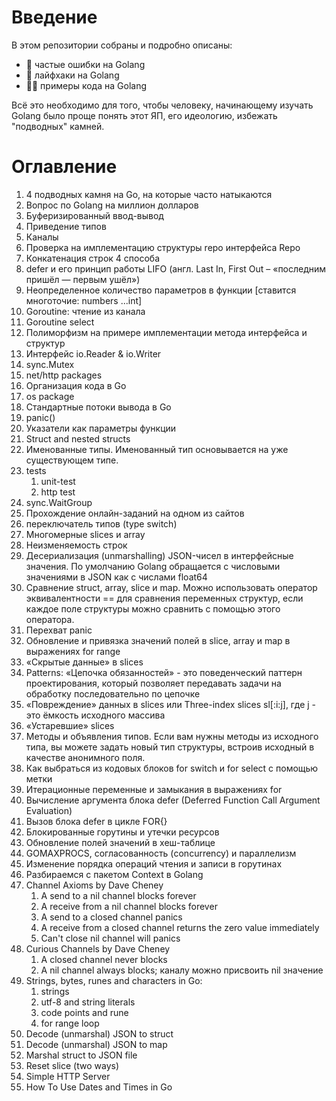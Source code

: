 # Введение

В этом репозитории собраны и подробно описаны:
* :bug: частые ошибки на Golang
* :rocket: лайфхаки на Golang
* :technologist: примеры кода на Golang

Всё это необходимо для того, чтобы человеку, начинающему изучать Golang было проще понять этот ЯП, его идеологию,
избежать "подводных" камней.

# Оглавление

1. 4 подводных камня на Go, на которые часто натыкаются
2. Вопрос по Golang на миллион долларов
3. Буферизированный ввод-вывод
4. Приведение типов
5. Каналы
6. Проверка на имплементацию структуры repo интерфейса Repo
7. Конкатенация строк 4 способа
8. defer и его принцип работы LIFO (англ. Last In, First Out – «последним пришёл — первым ушёл»)
9. Неопределенное количество параметров в функции [ставится многоточие: numbers ...int]
10. Goroutine: чтение из канала
11. Goroutine select
12. Полиморфизм на примере имплементации метода интерфейса и структур
13. Интерфейс io.Reader & io.Writer
14. sync.Mutex
15. net/http packages
16. Организация кода в Go
17. os package
18. Стандартные потоки вывода в Go
19. panic()
20. Указатели как параметры функции
21. Struct and nested structs
22. Именованные типы. Именованный тип основывается на уже существующем типе.
23. tests
    1. unit-test
    2. http test
24. sync.WaitGroup
25. Прохождение онлайн-заданий на одном из сайтов
26. переключатель типов (type switch)
27. Многомерные slices и array
28. Неизменяемость строк
29. Десериализация (unmarshalling) JSON-чисел в интерфейсные значения. По умолчанию Golang обращается с числовыми
    значениями в JSON как с числами float64
30. Сравнение struct, array, slice и map. Можно использовать оператор эквивалентности == для сравнения переменных
    структур, если каждое поле структуры можно сравнить с помощью этого оператора.
31. Перехват panic
32. Обновление и привязка значений полей в slice, array и map в выражениях for range
33. «Скрытые данные» в slices
34. Patterns: «Цепочка обязанностей» - это поведенческий паттерн проектирования, который позволяет передавать задачи на
    обработку последовательно по цепочке
35. «Повреждение» данных в slices или Three-index slices sl[:i:j], где j - это ёмкость исходного массива
36. «Устаревшие» slices
37. Методы и объявления типов. Если вам нужны методы из исходного типа, вы можете задать новый тип структуры, встроив
    исходный в качестве анонимного поля.
38. Как выбраться из кодовых блоков for switch и for select с помощью метки
39. Итерационные переменные и замыкания в выражениях for
40. Вычисление аргумента блока defer (Deferred Function Call Argument Evaluation)
41. Вызов блока defer в цикле FOR{}
42. Блокированные горутины и утечки ресурсов
43. Обновление полей значений в хеш-таблице
44. GOMAXPROCS, согласованность (concurrency) и параллелизм
45. Изменение порядка операций чтения и записи в горутинах
46. Разбираемся с пакетом Context в Golang
47. Channel Axioms by Dave Cheney
    1. A send to a nil channel blocks forever
    2. A receive from a nil channel blocks forever
    3. A send to a closed channel panics
    4. A receive from a closed channel returns the zero value immediately
    5. Can't close nil channel will panics
48. Curious Channels by Dave Cheney
    1. A closed channel never blocks
    2. A nil channel always blocks; каналу можно присвоить nil значение
49. Strings, bytes, runes and characters in Go:
    1. strings
    2. utf-8 and string literals
    3. code points and rune
    4. for range loop
50. Decode (unmarshal) JSON to struct
51. Decode (unmarshal) JSON to map
52. Marshal struct to JSON file
53. Reset slice (two ways)
54. Simple HTTP Server
55. How To Use Dates and Times in Go